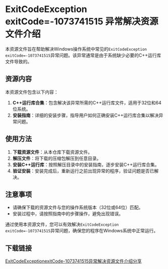 # ExitCodeException exitCode=-1073741515 异常解决资源文件介绍

本资源文件旨在帮助解决Windows操作系统中常见的`ExitCodeException exitCode=-1073741515`异常问题。该异常通常是由于系统缺少必要的C++运行库文件导致的。

## 资源内容

本资源文件包含以下内容：
1. **C++运行库合集**：包含解决该异常所需的C++运行库文件，适用于32位和64位系统。
2. **安装指南**：详细的安装步骤，指导用户如何正确安装C++运行库合集以解决异常问题。

## 使用方法

1. **下载资源文件**：从本仓库下载资源文件。
2. **解压文件**：将下载的压缩包解压到任意目录。
3. **安装C++运行库**：按照解压目录中的安装指南，逐步安装C++运行库合集。
4. **验证安装**：安装完成后，重新运行之前出现异常的程序，验证问题是否已解决。

## 注意事项

- 请确保下载的资源文件与您的操作系统版本（32位或64位）匹配。
- 安装过程中，请按照指南中的步骤操作，避免出现错误。

通过使用本资源文件，您可以有效解决`ExitCodeException exitCode=-1073741515`异常问题，确保您的程序在Windows系统中正常运行。

## 下载链接

[ExitCodeExceptionexitCode-1073741515异常解决资源文件介绍分享](https://pan.quark.cn/s/b1722a295f04)